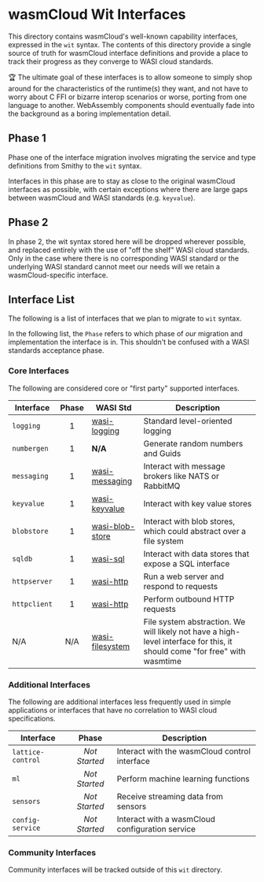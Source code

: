 # wasmCloud Wit Interfaces
This directory contains wasmCloud's well-known capability interfaces, expressed in the `wit` syntax. The contents of this directory provide a single source of truth for wasmCloud interface definitions and provide a place to track their progress as they converge to WASI cloud standards.

🏆 The ultimate goal of these interfaces is to allow someone to simply shop around for the characteristics of the runtime(s) they want, and not have to worry about C FFI or bizarre interop scenarios or worse, porting from one language to another. WebAssembly components should eventually fade into the background as a boring implementation detail.

## Phase 1
Phase one of the interface migration involves migrating the service and type definitions from Smithy to the `wit` syntax. 

Interfaces in this phase are to stay as close to the original wasmCloud interfaces as possible, with certain exceptions where there are large gaps between wasmCloud and WASI standards (e.g. `keyvalue`).

## Phase 2
In phase 2, the wit syntax stored here will be dropped wherever possible, and replaced entirely with the use of "off the shelf" WASI cloud standards. Only in the case where there is no corresponding WASI standard or the underlying WASI standard cannot meet our needs will we retain a wasmCloud-specific interface.

## Interface List
The following is a list of interfaces that we plan to migrate to `wit` syntax.

In the following list, the `Phase` refers to which phase of _our_ migration and implementation the interface is in. This shouldn't be confused with a WASI standards acceptance phase.

### Core Interfaces
The following are considered core or "first party" supported interfaces.

| Interface | Phase | WASI Std | Description |
|--|:-:|--|--|
| `logging` | 1 | [wasi-logging](https://github.com/WebAssembly/wasi-logging) | Standard level-oriented logging |
| `numbergen` | 1 | **N/A** | Generate random numbers and Guids |
| `messaging` | 1 | [wasi-messaging](https://github.com/WebAssembly/wasi-messaging) | Interact with message brokers like NATS or RabbitMQ |
| `keyvalue` | 1 | [wasi-keyvalue](https://github.com/WebAssembly/wasi-keyvalue) | Interact with key value stores |
| `blobstore` | 1 | [wasi-blob-store](https://github.com/WebAssembly/wasi-blob-store) | Interact with blob stores, which could abstract over a file system |
| `sqldb` | 1 | [wasi-sql](https://github.com/WebAssembly/wasi-sql) | Interact with data stores that expose a SQL interface |
| `httpserver` | 1 | [wasi-http](https://github.com/WebAssembly/wasi-http) | Run a web server and respond to requests |
| `httpclient` | 1 | [wasi-http](https://github.com/WebAssembly/wasi-http) | Perform outbound HTTP requests |
| N/A | N/A | [wasi-filesystem](https://github.com/WebAssembly/wasi-filesystem) | File system abstraction. We will likely not have a high-level interface for this, it should come "for free" with wasmtime |


### Additional Interfaces
The following are additional interfaces less frequently used in simple applications or interfaces that have no correlation to WASI cloud specifications.


| Interface | Phase | Description |
|--|:-:|--|
| `lattice-control` | _Not Started_ | Interact with the wasmCloud control interface |
| `ml` | _Not Started_ | Perform machine learning functions |
| `sensors` | _Not Started_ | Receive streaming data from sensors |
| `config-service` | _Not Started_ | Interact with a wasmCloud configuration service |

### Community Interfaces
Community interfaces will be tracked outside of this `wit` directory.